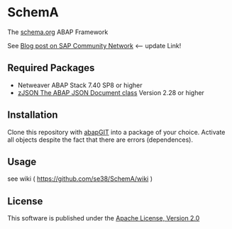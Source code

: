 # SchemA
The [schema.org](http://schema.org) ABAP Framework

See [Blog post on SAP Community Network](http://scn.sap.com/community/developer-center/cross-technology/blog/2015/01/23/neo4a-the-neo4j-abap-connector) <-- update Link!
 
## Required Packages
* Netweaver ABAP Stack 7.40 SP8 or higher
* [zJSON The ABAP JSON Document class](https://github.com/se38/zJSON) Version 2.28 or higher

## Installation 
Clone this repository with [abapGIT](https://github.com/larshp/abapGit) into a package of your choice. Activate all objects despite the fact that there are errors (dependences).

## Usage
see wiki ( https://github.com/se38/SchemA/wiki )

## License
This software is published under the [Apache License, Version 2.0](http://www.apache.org/licenses/LICENSE-2.0.html)
